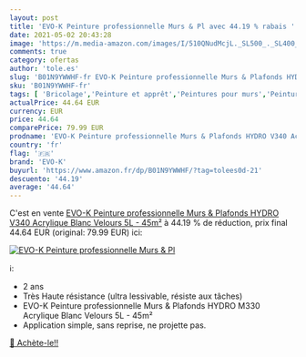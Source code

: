 ```yaml
---
layout: post
title: 'EVO-K Peinture professionnelle Murs & Pl avec 44.19 % rabais '
date: 2021-05-02 20:43:28
image: 'https://m.media-amazon.com/images/I/510QNudMcjL._SL500_._SL400_.jpg'
comments: true
category: ofertas
author: 'tole.es'
slug: 'B01N9YWWHF-fr EVO-K Peinture professionnelle Murs & Plafonds HYDRO V340...'
sku: 'B01N9YWWHF-fr'
tags: [ 'Bricolage','Peinture et apprêt','Peintures pour murs','Peintures, outils et traitement des murs','evo-k', ]
actualPrice: 44.64 EUR
currency: EUR
price: 44.64
comparePrice: 79.99 EUR
prodname: 'EVO-K Peinture professionnelle Murs & Plafonds HYDRO V340 Acrylique Blanc Velours 5L - 45m²'
country: 'fr'
flag: '🇫🇷'
brand: 'EVO-K'
buyurl: 'https://www.amazon.fr/dp/B01N9YWWHF/?tag=tolees0d-21'
descuento: '44.19'
average: '44.64'
---
```


C'est en vente [EVO-K Peinture professionnelle Murs & Plafonds HYDRO V340 Acrylique Blanc Velours 5L - 45m²](https://www.amazon.fr/dp/B01N9YWWHF/?tag=tolees0d-21)  à  44.19 % de réduction, prix final  44.64 EUR (original: 79.99 EUR) ici:

[![EVO-K Peinture professionnelle Murs & Pl](https://m.media-amazon.com/images/I/510QNudMcjL._SL500_._SL400_.jpg)](https://www.amazon.fr/dp/B01N9YWWHF/?tag=tolees0d-21)

ℹ️:

- 2 ans
- Très Haute résistance (ultra lessivable, résiste aux tâches)
- EVO-K Peinture professionnelle Murs & Plafonds HYDRO M330 Acrylique Blanc Velours 5L - 45m²
- Application simple, sans reprise, ne projette pas.

[🛒 Achète-le!!](https://www.amazon.fr/dp/B01N9YWWHF/?tag=tolees0d-21)
